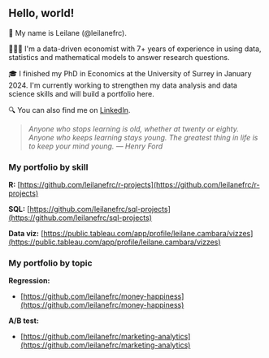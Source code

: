 ## Hello, world!

👋 My name is Leilane (@leilanefrc).

👩🏻‍💻 I'm a data-driven economist with 7+ years of experience in using data, statistics and mathematical models to answer research questions.

🎓 I finished my PhD in Economics at the University of Surrey in January 2024. I'm currently working to strengthen my data analysis and data science skills and will build a portfolio here.

🔍 You can also find me on [LinkedIn](https://www.linkedin.com/in/leilanecambara/).

> *Anyone who stops learning is old, whether at twenty or eighty. Anyone who keeps learning stays young. The greatest thing in life is to keep your mind young. &mdash; Henry Ford*

### My portfolio by skill

**R:** [https://github.com/leilanefrc/r-projects](https://github.com/leilanefrc/r-projects)

**SQL:** [https://github.com/leilanefrc/sql-projects](https://github.com/leilanefrc/sql-projects)

**Data viz:** [https://public.tableau.com/app/profile/leilane.cambara/vizzes](https://public.tableau.com/app/profile/leilane.cambara/vizzes)

### My portfolio by topic

**Regression:**
- [https://github.com/leilanefrc/money-happiness](https://github.com/leilanefrc/money-happiness)

**A/B test:**
- [https://github.com/leilanefrc/marketing-analytics](https://github.com/leilanefrc/marketing-analytics)
  
<!---
leilanefrc/leilanefrc is a ✨ special ✨ repository because its `README.md` (this file) appears on your GitHub profile.
You can click the Preview link to take a look at your changes.
--->
